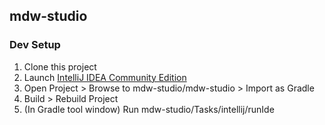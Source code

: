 ## mdw-studio

### Dev Setup
1. Clone this project
2. Launch [IntelliJ IDEA Community Edition](https://www.jetbrains.com/idea/download)
3. Open Project > Browse to mdw-studio/mdw-studio > Import as Gradle
4. Build > Rebuild Project
5. (In Gradle tool window) Run mdw-studio/Tasks/intellij/runIde
